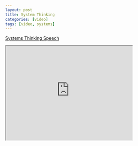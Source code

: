 ```yaml
---
layout: post
title: System Thinking
categories: [video]
tags: [video, systems]
---
```


[Systems Thinking Speech](https://www.youtube.com/watch?v=EbLh7rZ3rhU)

<!--more-->

<iframe width="80%" height="300px"
src="https://www.youtube.com/embed/EbLh7rZ3rhU">
</iframe>